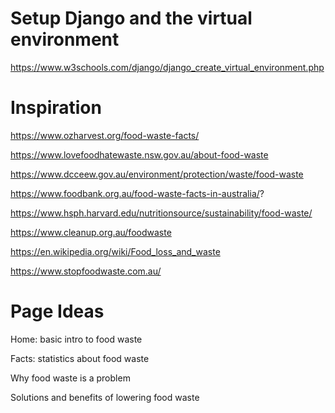 # Setup Django and the virtual environment

https://www.w3schools.com/django/django_create_virtual_environment.php


# Inspiration

https://www.ozharvest.org/food-waste-facts/

https://www.lovefoodhatewaste.nsw.gov.au/about-food-waste

https://www.dcceew.gov.au/environment/protection/waste/food-waste

https://www.foodbank.org.au/food-waste-facts-in-australia/?

https://www.hsph.harvard.edu/nutritionsource/sustainability/food-waste/

https://www.cleanup.org.au/foodwaste

https://en.wikipedia.org/wiki/Food_loss_and_waste

https://www.stopfoodwaste.com.au/



# Page Ideas

Home: basic intro to food waste

Facts: statistics about food waste

Why food waste is a problem

Solutions and benefits of lowering food waste